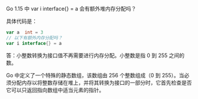 Go 1.15 中 var i interface{} = a 会有额外堆内存分配吗？

具体代码是：
```go
var a  int = 3
// 以下有额外内存分配吗？
var i interface{} = a
```

答：小整数转换为接口值不再需要进行内存分配。小整数是指 0 到 255 之间的数。

 Go 中定义了一个特殊的静态数组，该数组由 256 个整数组成（0 到 255）。当必须分配内存以将整数存储在堆上，并将其转换为接口的一部分时，它首先检查是否它可以只返回指向数组中适当元素的指针。




